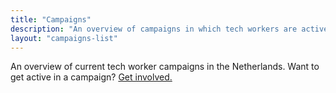 ```yaml
---
title: "Campaigns"
description: "An overview of campaigns in which tech workers are active"
layout: "campaigns-list"
---
```


An overview of current tech worker campaigns in the Netherlands. Want to get active in a campaign? [Get involved.](/join)

